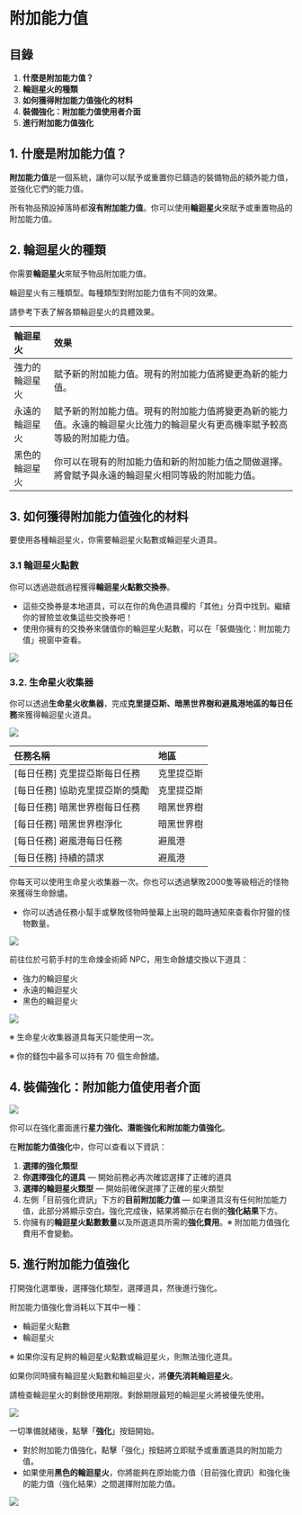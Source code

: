 # 附加能力值
## 目錄
1.  **什麼是附加能力值？**
2.  **輪迴星火的種類**
3.  **如何獲得附加能力值強化的材料**
4.  **裝備強化：附加能力值使用者介面**
5.  **進行附加能力值強化**
## 1. 什麼是附加能力值？

**附加能力值**是一個系統，讓你可以賦予或重置你已鑄造的裝備物品的額外能力值，並強化它們的能力值。

所有物品預設掉落時都**沒有附加能力值**。你可以使用**輪迴星火**來賦予或重置物品的附加能力值。

## 2. 輪迴星火的種類

你需要**輪迴星火**來賦予物品附加能力值。

輪迴星火有三種類型。每種類型對附加能力值有不同的效果。

請參考下表了解各類輪迴星火的具體效果。

| 輪迴星火 | 效果 |
|:---|:---|
| 強力的輪迴星火 | 賦予新的附加能力值。現有的附加能力值將變更為新的能力值。 |
| 永遠的輪迴星火 | 賦予新的附加能力值。現有的附加能力值將變更為新的能力值。永遠的輪迴星火比強力的輪迴星火有更高機率賦予較高等級的附加能力值。 |
| 黑色的輪迴星火 | 你可以在現有的附加能力值和新的附加能力值之間做選擇。將會賦予與永遠的輪迴星火相同等級的附加能力值。 |

## 3. 如何獲得附加能力值強化的材料

要使用各種輪迴星火，你需要輪迴星火點數或輪迴星火道具。

### 3.1 輪迴星火點數

你可以透過遊戲過程獲得**輪迴星火點數交換券**。

*   這些交換券是本地道具，可以在你的角色道具欄的「其他」分頁中找到。繼續你的冒險並收集這些交換券吧！
*   使用你擁有的交換券來儲值你的輪迴星火點數，可以在「裝備強化：附加能力值」視窗中查看。

![](https://aliceric27s-organization.gitbook.io/images/msn-101/beginners-guide/enhancement/image_1747236290045_378.png)

### 3.2. 生命星火收集器

你可以透過**生命星火收集器**，完成**克里提亞斯、暗黑世界樹和避風港地區的每日任務**來獲得輪迴星火道具。

![](https://aliceric27s-organization.gitbook.io/images/msn-101/beginners-guide/enhancement/image_1747236290045_718.png)

| 任務名稱 | 地區 |
|:---|:---|
| [每日任務] 克里提亞斯每日任務 | 克里提亞斯 |
| [每日任務] 協助克里提亞斯的獎勵 | 克里提亞斯 |
| [每日任務] 暗黑世界樹每日任務 | 暗黑世界樹 |
| [每日任務] 暗黑世界樹淨化 | 暗黑世界樹 |
| [每日任務] 避風港每日任務 | 避風港 |
| [每日任務] 持續的請求 | 避風港 |

你每天可以使用生命星火收集器一次。你也可以透過擊敗2000隻等級相近的怪物來獲得生命餘燼。

*   你可以透過任務小幫手或擊敗怪物時螢幕上出現的臨時通知來查看你狩獵的怪物數量。

![](https://aliceric27s-organization.gitbook.io/images/msn-101/beginners-guide/enhancement/image_1747236290045_833.png)

前往位於弓箭手村的生命煉金術師 NPC，用生命餘燼交換以下道具：

*   強力的輪迴星火
*   永遠的輪迴星火
*   黑色的輪迴星火

![](https://aliceric27s-organization.gitbook.io/images/msn-101/beginners-guide/enhancement/image_1747236290045_152.png)

※ 生命星火收集器道具每天只能使用一次。

※ 你的錢包中最多可以持有 70 個生命餘燼。

## 4. 裝備強化：附加能力值使用者介面

![](https://aliceric27s-organization.gitbook.io/images/msn-101/beginners-guide/enhancement/image_1747236290045_64.png)

你可以在強化畫面進行**星力強化、潛能強化和附加能力值強化**。

在**附加能力值強化**中，你可以查看以下資訊：

1.  **選擇的強化類型**
2.  **你選擇強化的道具** — 開始前務必再次確認選擇了正確的道具
3.  **選擇的輪迴星火類型** — 開始前確保選擇了正確的星火類型
4.  左側「目前強化資訊」下方的**目前附加能力值** — 如果道具沒有任何附加能力值，此部分將顯示空白。強化完成後，結果將顯示在右側的**強化結果**下方。
5.  你擁有的**輪迴星火點數數量**以及所選道具所需的**強化費用**。※ 附加能力值強化費用不會變動。
## 5. 進行附加能力值強化

打開強化選單後，選擇強化類型，選擇道具，然後進行強化。

附加能力值強化會消耗以下其中一種：

*   輪迴星火點數
*   輪迴星火

※ 如果你沒有足夠的輪迴星火點數或輪迴星火，則無法強化道具。

如果你同時擁有輪迴星火點數和輪迴星火，將**優先消耗輪迴星火**。

請檢查輪迴星火的剩餘使用期限。剩餘期限最短的輪迴星火將被優先使用。

![](https://aliceric27s-organization.gitbook.io/images/msn-101/beginners-guide/enhancement/image_1747236290045_92.png)

一切準備就緒後，點擊「**強化**」按鈕開始。

*   對於附加能力值強化，點擊「強化」按鈕將立即賦予或重置道具的附加能力值。
*   如果使用**黑色的輪迴星火**，你將能夠在原始能力值（目前強化資訊）和強化後的能力值（強化結果）之間選擇附加能力值。

![](https://aliceric27s-organization.gitbook.io/images/msn-101/beginners-guide/enhancement/image_1747236290045_24.png)
